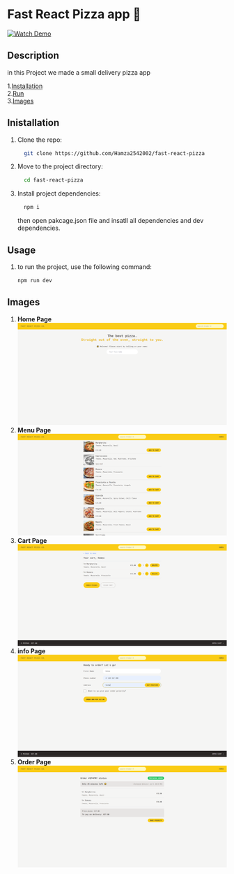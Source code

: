 # Fast React Pizza app 🍕

[![Watch Demo](https://img.shields.io/badge/watch_demo-green)](https://main--pizza-delivery-react.netlify.app/)

## Description

in this Project we made a small delivery pizza app

1.[Installation](#installation) <br/>
2.[Run](#usage) <br/>
3.[Images](#Images) <br/>

## Inistallation

1. Clone the repo:

   ```sh
     git clone https://github.com/Hamza2542002/fast-react-pizza
   ```

2. Move to the project directory:

   ```sh
     cd fast-react-pizza
   ```

3. Install project dependencies:
   ```sh
     npm i
   ```
   then open pakcage.json file and insatll all dependencies and dev dependencies.

## Usage

1. to run the project, use the following command:
   ```sh
   npm run dev
   ```

## Images

1. **Home Page**
   <img src='/public/assets/home.png' />
2. **Menu Page**
   <img src='/public/assets/menu.png' />
3. **Cart Page**
   <img src='/public/assets/cart.png' />
4. **info Page**
   <img src='/public/assets/info.png' />
5. **Order Page**
   <img src='/public/assets/order.png' />
